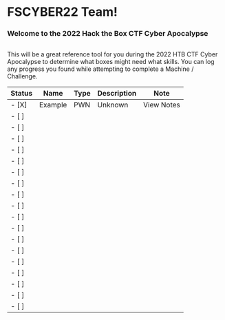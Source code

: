 # FSCYBER22 Team!

### Welcome to the 2022 Hack the Box CTF Cyber Apocalypse

## 

This will be a great reference tool for you during the 2022 HTB CTF Cyber Apocalypse to determine what boxes might need what skills. You can log any progress you found while attempting to complete a Machine / Challenge.

| Status | Name    | Type | Description | Note       |
| ------ | ------- | ---- | ----------- | ---------- |
| - [X]  | Example | PWN  | Unknown     | View Notes |
| - [ ]  |         |      |             |            |
| - [ ]  |         |      |             |            |
| - [ ]  |         |      |             |            |
| - [ ]  |         |      |             |            |
| - [ ]  |         |      |             |            |
| - [ ]  |         |      |             |            |
| - [ ]  |         |      |             |            |
| - [ ]  |         |      |             |            |
| - [ ]  |         |      |             |            |
| - [ ]  |         |      |             |            |
| - [ ]  |         |      |             |            |
| - [ ]  |         |      |             |            |
| - [ ]  |         |      |             |            |
| - [ ]  |         |      |             |            |
| - [ ]  |         |      |             |            |
| - [ ]  |         |      |             |            |
| - [ ]  |         |      |             |            |
| - [ ]  |         |      |             |            |
